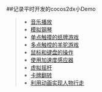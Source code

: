 ##记录平时开发的cocos2dx小Demo  
>* [音乐播放](https://github.com/XINCGer/Cocos2d-X_Tools/tree/master/Cocos2d-x_Demo/PlayMusic)  
>* [模拟钢琴](https://github.com/XINCGer/Cocos2d-X_Tools/tree/master/Cocos2d-x_Demo/SimulatedPiano)  
>* [单点触摸的纸牌游戏](https://github.com/XINCGer/Cocos2d-X_Tools/tree/master/Cocos2d-x_Demo/TouchOneByOne)  
>* [多点触控的羊驼游戏](https://github.com/XINCGer/Cocos2d-X_Tools/tree/master/Cocos2d-x_Demo/TouchAllAtOnce)
>* [鼠标和键盘的操作](https://github.com/XINCGer/Cocos2d-X_Tools/tree/master/Cocos2d-x_Demo/MouseAndKeyboard)  
>* [使用加速度感应器](https://github.com/XINCGer/Cocos2d-X_Tools/tree/master/Cocos2d-x_Demo/AccelerationSensor)  
>* [虚拟摇杆](https://github.com/XINCGer/Cocos2d-X_Tools/tree/master/Cocos2d-x_Demo/VirtualJoystick)  
>* [卡牌翻转](https://github.com/XINCGer/Cocos2d-X_Tools/tree/master/Cocos2d-x_Demo/RotateCard)
>* [利用动画实现人物行走](https://github.com/XINCGer/Cocos2d-X_Tools/tree/master/Cocos2d-x_Demo/SpriteWalkAnimation)
